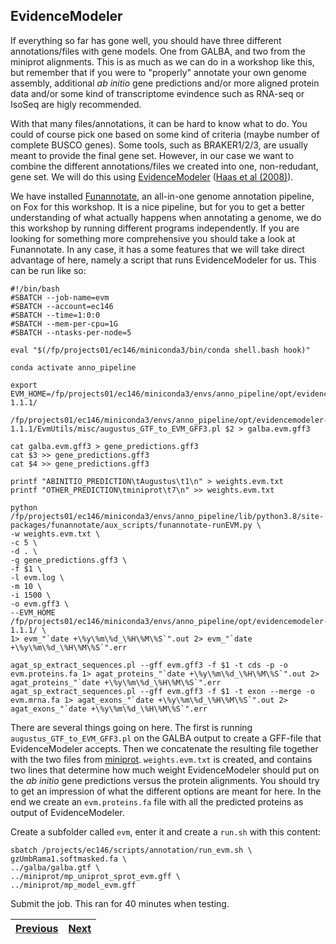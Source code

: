## EvidenceModeler

If everything so far has gone well, you should have three different annotations/files with gene models. One from GALBA, and two from the miniprot alignments. This is as much as we can do in a workshop like this, but remember that if you were to "properly" annotate your own genome assembly, additional _ab initio_ gene predictions and/or more aligned protein data and/or some kind of transcriptome evindence such as RNA-seq or IsoSeq are higly recommended. 

With that many files/annotations, it can be hard to know what to do. You could of course pick one based on some kind of criteria (maybe number of complete BUSCO genes). Some tools, such as BRAKER1/2/3, are usually meant to provide the final gene set. However, in our case we want to combine the different annotations/files we created into one, non-redudant, gene set. We will do this using [EvidenceModeler](https://github.com/EVidenceModeler/EVidenceModeler) ([Haas et al (2008)](https://pubmed.ncbi.nlm.nih.gov/18190707/)).

We have installed [Funannotate](https://github.com/nextgenusfs/funannotate), an all-in-one genome annotation pipeline, on Fox for this workshop. It is a nice pipeline, but for you to get a better understanding of what actually happens when annotating a genome, we do this workshop by running different programs independently. If you are looking for something more comprehensive you should take a look at Funannotate. In any case, it has a some features that we will take direct advantage of here, namely a script that runs EvidenceModeler for us. This can be run like so:

```
#!/bin/bash
#SBATCH --job-name=evm
#SBATCH --account=ec146
#SBATCH --time=1:0:0
#SBATCH --mem-per-cpu=1G
#SBATCH --ntasks-per-node=5

eval "$(/fp/projects01/ec146/miniconda3/bin/conda shell.bash hook)" 

conda activate anno_pipeline

export EVM_HOME=/fp/projects01/ec146/miniconda3/envs/anno_pipeline/opt/evidencemodeler-1.1.1/

/fp/projects01/ec146/miniconda3/envs/anno_pipeline/opt/evidencemodeler-1.1.1/EvmUtils/misc/augustus_GTF_to_EVM_GFF3.pl $2 > galba.evm.gff3

cat galba.evm.gff3 > gene_predictions.gff3
cat $3 >> gene_predictions.gff3
cat $4 >> gene_predictions.gff3

printf "ABINITIO_PREDICTION\tAugustus\t1\n" > weights.evm.txt 
printf "OTHER_PREDICTION\tminiprot\t7\n" >> weights.evm.txt

python  /fp/projects01/ec146/miniconda3/envs/anno_pipeline/lib/python3.8/site-packages/funannotate/aux_scripts/funannotate-runEVM.py \
-w weights.evm.txt \
-c 5 \
-d . \
-g gene_predictions.gff3 \
-f $1 \
-l evm.log \
-m 10 \
-i 1500 \
-o evm.gff3 \
--EVM_HOME /fp/projects01/ec146/miniconda3/envs/anno_pipeline/opt/evidencemodeler-1.1.1/ \
1> evm_"`date +\%y\%m\%d_\%H\%M\%S`".out 2> evm_"`date +\%y\%m\%d_\%H\%M\%S`".err 

agat_sp_extract_sequences.pl --gff evm.gff3 -f $1 -t cds -p -o evm.proteins.fa 1> agat_proteins_"`date +\%y\%m\%d_\%H\%M\%S`".out 2> agat_proteins_"`date +\%y\%m\%d_\%H\%M\%S`".err
agat_sp_extract_sequences.pl --gff evm.gff3 -f $1 -t exon --merge -o evm.mrna.fa 1> agat_exons_"`date +\%y\%m\%d_\%H\%M\%S`".out 2> agat_exons_"`date +\%y\%m\%d_\%H\%M\%S`".err
```

There are several things going on here. The first is running `augustus_GTF_to_EVM_GFF3.pl` on the GALBA output to create a GFF-file that EvidenceModeler accepts. Then we concatenate the resulting file together with the two files from [miniprot](02_miniprot.md). `weights.evm.txt` is created, and contains two lines that determine how much weight EvidenceModeler should put on the _ab initio_ gene predictions versus the protein alignments. You should try to get an impression of what the different options are meant for here. In the end we create an `evm.proteins.fa` file with all the predicted proteins as output of EvidenceModeler.

Create a subfolder called `evm`, enter it and create a `run.sh` with this content:
```
sbatch /projects/ec146/scripts/annotation/run_evm.sh \
gzUmbRama1.softmasked.fa \
../galba/galba.gtf \
../miniprot/mp_uniprot_sprot_evm.gff \
../miniprot/mp_model_evm.gff
```

Submit the job.
This ran for 40 minutes when testing.

|[Previous](https://github.com/ebp-nor/genome_annotation_comparative_genomics_part1/blob/main/03_galba.md)|[Next](https://github.com/ebp-nor/genome_annotation_comparative_genomics_part1/blob/main/05_busco.md)|
|---|---|





